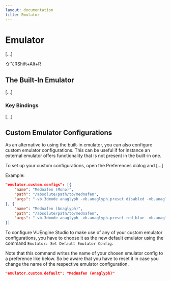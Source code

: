 ```yaml
---
layout: documentation
title: Emulator
---
```


# Emulator

[...]

<span class="keys target-os-osx">⇧⌥R</span><span class="keys target-os-not-osx">Shift+Alt+R</span>

## The Built-In Emulator

[...]

### Key Bindings

[...]

## Custom Emulator Configurations

As an alternative to using the built-in emulator, you can also configure custom emulator configurations. This can be useful if for instance an external emulator offers functionality that is not present in the built-in one.

To set up your custom configurations, open the Preferences dialog and [...]

Example:

```json
"emulator.custom.configs": [{
    "name": "Mednafen (Mono)",
    "path": "/absolute/path/to/mednafen",
    "args": "-vb.3dmode anaglyph -vb.anaglyph.preset disabled -vb.anaglyph.lcolor 0xff0000 -vb.anaglyph.rcolor 0x000000 -vb.xscale 2 -vb.yscale 2 %ROM%"
}, {
    "name": "Mednafen (Anaglyph)",
    "path": "/absolute/path/to/mednafen",
    "args": "-vb.3dmode anaglyph -vb.anaglyph.preset red_blue -vb.anaglyph.lcolor 0xffba00 -vb.anaglyph.rcolor 0x00baff -vb.xscale 2 -vb.yscale 2 %ROM%"
}]
```

To configure VUEngine Studio to make use of any of your custom emulator configurations, you have to choose it as the new default emulator using the command `Emulator: Set Default Emulator Config`.

Note that this command writes the name of your chosen emulator config to a preference like below. So be aware that you have to reset it in case you change the name of the respective emulator configuration.

```json
"emulator.custom.default": "Mednafen (Anaglyph)"
```
